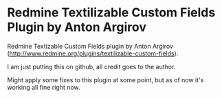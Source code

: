 Redmine Textilizable Custom Fields Plugin by Anton Argirov
==========================================================

Redmine Textizable Custom Fields plugin by Anton Argirov (http://www.redmine.org/plugins/textilizable-custom-fields).

I am just putting this on github, all credit goes to the author.

Might apply some fixes to this plugin at some point, but as of now it's working all fine right now.
